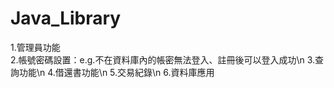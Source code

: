 # Java_Library
1.管理員功能 \
2.帳號密碼設置：e.g.不在資料庫內的帳密無法登入、註冊後可以登入成功\n
3.查詢功能\n
4.借還書功能\n
5.交易紀錄\n
6.資料庫應用
